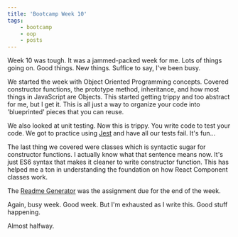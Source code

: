```yaml
---
title: 'Bootcamp Week 10'
tags: 
    - bootcamp
    - oop 
    - posts
---
```


Week 10 was tough. It was a jammed-packed week for me. Lots of things going on. Good things. New things. Suffice to say, I've been busy. 

We started the week with Object Oriented Programming concepts. Covered constructor functions, the prototype method, inheritance, and how most things in JavaScript are Objects. This started getting trippy and too abstract for me, but I get it. This is all just a way to organize your code into
'blueprinted' pieces that you can reuse. 

We also looked at unit testing. Now this is trippy. You write code to test your code. We got to practice using [Jest](https://jestjs.io/) and have all our tests fail. It's fun...

The last thing we covered were classes which is syntactic sugar for constructor functions. I actually know what that sentence means now. It's just ES6 syntax that makes it cleaner to write constructor function. This has helped me a ton in understanding the foundation on how React Component classes work. 

The [Readme Generator](https://github.com/yarocruz/readme-generator) was the assignment due for the end of the week. 

Again, busy week. Good week. But I'm exhausted as I write this. Good stuff happening. 

Almost halfway.